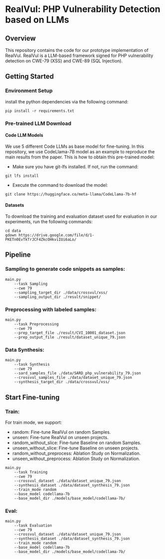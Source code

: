 # RealVul: PHP Vulnerability Detection based on LLMs

## Overview
This repository contains the code for our prototype implementation of RealVul. RealVul is a LLM-based framework signed for PHP vulnerability detection on CWE-79 (XSS) and CWE-89 (SQL Injection). 


## Getting Started

### Environment Setup
install the python dependencies via the following command:

```
pip install -r requirements.txt
```

### Pre-trained LLM Download

#### Code LLM Models
We use 5 different Code LLMs as base model for fine-tuning. In this repository, we use CodeLlama-7B model as an example to reproduce the main results from the paper. This is how to obtain this pre-trained model:

   - Make sure you have git-lfs installed. If not, run the command: 
   ```
git lfs install
```
   - Execute the command to download the model:
   ```
git clone https://huggingface.co/meta-llama/CodeLlama-7b-hf
``` 


#### Datasets
To download the training and evaluation dataset used for evaluation in our experiments, run the following commands:

```
cd data 
gdown https://drive.google.com/file/d/1-PKETn0EvTkTrJCF4ZkcOHkviIUi6aLo/
```

## Pipeline

### Sampling to generate code snippets as samples:
```
main.py 
    --task Sampling
    --cwe 79
    --sampling_target_dir ./data/crossvul/xss/
    --sampling_output_dir ./result/snippet/
```

### Preprocessing with labeled samples:
```
main.py 
    --task Preprocessing
    --cwe 79
    --prep_target_file ./result/CVI_10001_dataset.json
    --prep_output_file ./result/dataset_unique_79.json
```


### Data Synthesis:
```
main.py 
    --task Synthesis
    --cwe 79
    --sard_samples_file ./data/SARD_php_vulnerability_79.json
    --crossvul_samples_file ./data/dataset_unique_79.json
    --synthesis_target_dir ./data/crossvul/xss/
```

## Start Fine-tuning

### Train:
For train mode, we support:
 - random: Fine-tune RealVul on random Samples.
 - unseen: Fine-tune RealVul on unseen projects.
 - random_without_slice: Fine-tune Baseline on random Samples.
 - unseen_without_slice: Fine-tune Baseline on unseen projects.
 - random_without_preprocess: Ablation Study on Normalization.
 - unseen_without_preprocess: Ablation Study on Normalization.
```
main.py 
    --task Training
    --cwe 79
    --crossvul_dataset ./data/dataset_unique_79.json
    --synthesis_dataset ./data/dataset_synthesis_79.json
    --train_mode random
    --base_model codellama-7b
    --base_model_dir ./models/base_model/codellama-7b/
```

### Eval:

```
main.py 
    --task Evaluation
    --cwe 79
    --crossvul_dataset ./data/dataset_unique_79.json
    --synthesis_dataset ./data/dataset_synthesis_79.json
    --train_mode random
    --base_model codellama-7b
    --base_model_dir ./models/base_model/codellama-7b/
```
```
